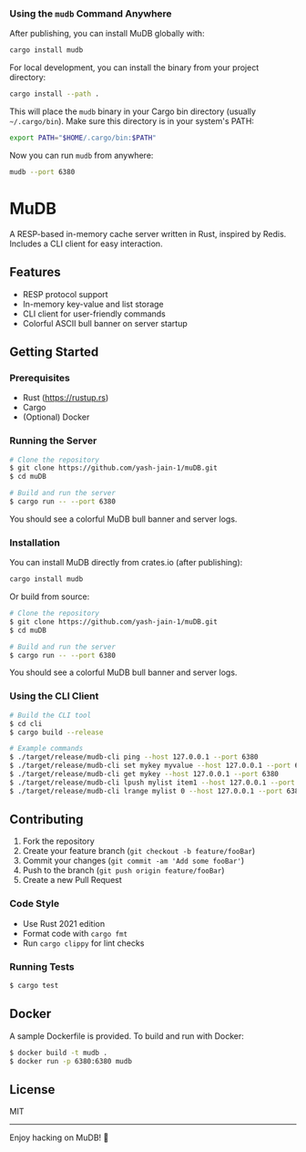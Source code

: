 ### Using the `mudb` Command Anywhere

After publishing, you can install MuDB globally with:

```bash
cargo install mudb
```

For local development, you can install the binary from your project directory:

```bash
cargo install --path .
```

This will place the `mudb` binary in your Cargo bin directory (usually `~/.cargo/bin`).
Make sure this directory is in your system's PATH:

```bash
export PATH="$HOME/.cargo/bin:$PATH"
```

Now you can run `mudb` from anywhere:

```bash
mudb --port 6380
```
# MuDB

A RESP-based in-memory cache server written in Rust, inspired by Redis. Includes a CLI client for easy interaction.

## Features
- RESP protocol support
- In-memory key-value and list storage
- CLI client for user-friendly commands
- Colorful ASCII bull banner on server startup

## Getting Started

### Prerequisites
- Rust (https://rustup.rs)
- Cargo
- (Optional) Docker

### Running the Server

```bash
# Clone the repository
$ git clone https://github.com/yash-jain-1/muDB.git
$ cd muDB

# Build and run the server
$ cargo run -- --port 6380
```

You should see a colorful MuDB bull banner and server logs.

### Installation

You can install MuDB directly from crates.io (after publishing):

```bash
cargo install mudb
```

Or build from source:

```bash
# Clone the repository
$ git clone https://github.com/yash-jain-1/muDB.git
$ cd muDB

# Build and run the server
$ cargo run -- --port 6380
```

You should see a colorful MuDB bull banner and server logs.

### Using the CLI Client

```bash
# Build the CLI tool
$ cd cli
$ cargo build --release

# Example commands
$ ./target/release/mudb-cli ping --host 127.0.0.1 --port 6380
$ ./target/release/mudb-cli set mykey myvalue --host 127.0.0.1 --port 6380
$ ./target/release/mudb-cli get mykey --host 127.0.0.1 --port 6380
$ ./target/release/mudb-cli lpush mylist item1 --host 127.0.0.1 --port 6380
$ ./target/release/mudb-cli lrange mylist 0 --host 127.0.0.1 --port 6380 -- -1
```

## Contributing

1. Fork the repository
2. Create your feature branch (`git checkout -b feature/fooBar`)
3. Commit your changes (`git commit -am 'Add some fooBar'`)
4. Push to the branch (`git push origin feature/fooBar`)
5. Create a new Pull Request

### Code Style
- Use Rust 2021 edition
- Format code with `cargo fmt`
- Run `cargo clippy` for lint checks

### Running Tests
```bash
$ cargo test
```

## Docker

A sample Dockerfile is provided. To build and run with Docker:

```bash
$ docker build -t mudb .
$ docker run -p 6380:6380 mudb
```

## License

MIT

---

Enjoy hacking on MuDB! 🐂
